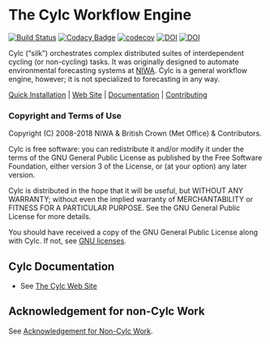 # The Cylc Workflow Engine

[![Build Status](https://travis-ci.org/cylc/cylc.svg?branch=master)](https://travis-ci.org/cylc/cylc)
[![Codacy Badge](https://api.codacy.com/project/badge/Grade/1d6a97bf05114066ae30b63dcb0cdcf9)](https://www.codacy.com/app/Cylc/cylc?utm_source=github.com&amp;utm_medium=referral&amp;utm_content=cylc/cylc&amp;utm_campaign=Badge_Grade)
[![codecov](https://codecov.io/gh/cylc/cylc/branch/master/graph/badge.svg)](https://codecov.io/gh/cylc/cylc)
[![DOI](https://zenodo.org/badge/1836229.svg)](https://zenodo.org/badge/latestdoi/1836229)
[![DOI](http://joss.theoj.org/papers/10.21105/joss.00737/status.svg)](https://doi.org/10.21105/joss.00737)

Cylc (“silk”) orchestrates complex distributed suites of interdependent cycling
(or non-cycling) tasks. It was originally designed to automate environmental
forecasting systems at [NIWA](https://www.niwa.co.nz). Cylc is a general
workflow engine, however; it is not specialized to forecasting in any way.

[Quick Installation](INSTALL.md) |
[Web Site](https://cylc.github.io/cylc) |
[Documentation](https://cylc.github.io/cylc/documentation) |
[Contributing](CONTRIBUTING.md)

### Copyright and Terms of Use

Copyright (C) 2008-2018 NIWA & British Crown (Met Office) & Contributors.
 
Cylc is free software: you can redistribute it and/or modify it under the terms
of the GNU General Public License as published by the Free Software Foundation,
either version 3 of the License, or (at your option) any later version.
 
Cylc is distributed in the hope that it will be useful, but WITHOUT ANY
WARRANTY; without even the implied warranty of MERCHANTABILITY or FITNESS FOR A
PARTICULAR PURPOSE.  See the GNU General Public License for more details.
 
You should have received a copy of the GNU General Public License along with
Cylc.  If not, see [GNU licenses](http://www.gnu.org/licenses/).

## Cylc Documentation
 * See [The Cylc Web Site](https://cylc.github.io/cylc)

## Acknowledgement for non-Cylc Work

See [Acknowledgement for Non-Cylc Work](ACKNOWLEDGEMENT.md).
